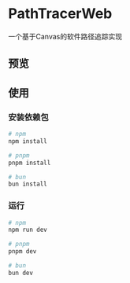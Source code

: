 # PathTracerWeb

一个基于Canvas的软件路径追踪实现

## 预览


## 使用
### 安装依赖包
```bash
# npm
npm install 

# pnpm
pnpm install

# bun
bun install
```
### 运行
    
```bash
# npm
npm run dev

# pnpm
pnpm dev

# bun
bun dev
```
